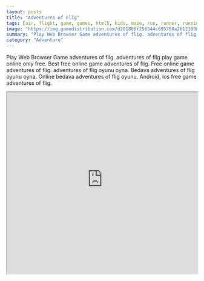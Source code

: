 ```yaml
---
layout: posts
title: "Adventures of Flig"
tags: [air, flight, game, games, html5, kids, maze, run, runner, running, spider, laberinto, radbrothers, airhockey, hockey, labyrinth, free, online, games, oyna, game, free, games, play, play, games]
image: "https://img.gamedistribution.com/d201806f256544c695768a2612109893.jpg"
summary: "Play Web Browser Game adventures of flig. adventures of flig play game online only free. Best free online game adventures of flig. Free online game adventures of flig. adventures of flig oyunu oyna. Bedava adventures of flig oyunu oyna. Online bedava adventures of flig oyunu. Android, ios free game adventures of flig."
category: "Adventure"
---
```


Play Web Browser Game adventures of flig. adventures of flig play game online only free. Best free online game adventures of flig. Free online game adventures of flig. adventures of flig oyunu oyna. Bedava adventures of flig oyunu oyna. Online bedava adventures of flig oyunu. Android, ios free game adventures of flig.

<iframe width="100%" height="480px;" src="https://html5.gamedistribution.com/d201806f256544c695768a2612109893/"></iframe>